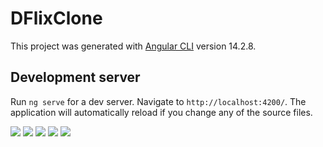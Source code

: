 # DFlixClone

This project was generated with [Angular CLI](https://github.com/angular/angular-cli) version 14.2.8.

## Development server

Run `ng serve` for a dev server. Navigate to `http://localhost:4200/`. The application will automatically reload if you change any of the source files.

<img src="https://user-images.githubusercontent.com/64014377/200557593-31f4dbe6-df35-46d4-85ac-35a47e6ad5de.png">
<img src="https://user-images.githubusercontent.com/64014377/200558034-6c452f48-2237-4265-b4dd-bb69a4e8519a.png">
<img src="https://user-images.githubusercontent.com/64014377/200557760-c612e6bf-270b-47b8-b612-8cd71e607360.png">
<img src="https://user-images.githubusercontent.com/64014377/200557771-d30d1774-118f-49c6-bc25-917afa4d2dc7.png">
<img src="https://user-images.githubusercontent.com/64014377/200558176-808f91d4-b56c-4ea8-b0f2-fe3ca1add654.png">
